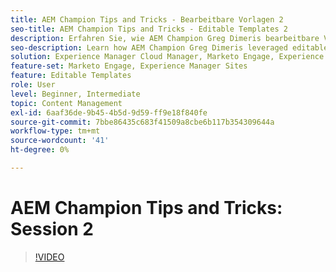 ```yaml
---
title: AEM Champion Tips and Tricks - Bearbeitbare Vorlagen 2
seo-title: AEM Champion Tips and Tricks - Editable Templates 2
description: Erfahren Sie, wie AEM Champion Greg Dimeris bearbeitbare Vorlagen in AEM Sites nutzt. Überprüfen Sie diese QuickInfos und versuchen Sie es dann noch heute in Ihrer Instanz.
seo-description: Learn how AEM Champion Greg Dimeris leveraged editable templates in AEM Sites. Review these quick tips and then give them a try in your instance today.
solution: Experience Manager Cloud Manager, Marketo Engage, Experience Manager Sites
feature-set: Marketo Engage, Experience Manager Sites
feature: Editable Templates
role: User
level: Beginner, Intermediate
topic: Content Management
exl-id: 6aaf36de-9b45-4b5d-9d59-ff9e18f840fe
source-git-commit: 7bbe86435c683f41509a8cbe6b117b354309644a
workflow-type: tm+mt
source-wordcount: '41'
ht-degree: 0%

---
```


# AEM Champion Tips and Tricks: Session 2

>[!VIDEO](https://video.tv.adobe.com/v/3409427?quality=12&learn=on)
